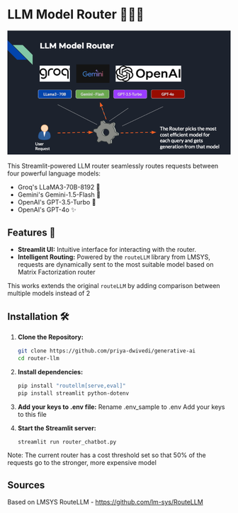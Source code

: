 # LLM Model Router 🤖🔀🧠

![LLM Model Router](images/llm-model-router.png)

This Streamlit-powered LLM router seamlessly routes requests between four powerful language models:

* Groq's LLaMA3-70B-8192 🦖
* Gemini's Gemini-1.5-Flash 🚀
* OpenAI's GPT-3.5-Turbo 💬
* OpenAI's GPT-4o ✨

## Features 🚀

* **Streamlit UI:** Intuitive interface for interacting with the router.
* **Intelligent Routing:**  Powered by the `routeLLM` library from LMSYS, requests are dynamically sent to the most suitable model based on Matrix Factorization router

This works extends the original `routeLLM` by adding comparison between multiple models instead of 2

## Installation 🛠️

1. **Clone the Repository:**
   ```bash
   git clone https://github.com/priya-dwivedi/generative-ai
   cd router-llm
    ```
2. **Install dependencies:**
   ```bash
   pip install "routellm[serve,eval]"
   pip install streamlit python-dotenv
    ```
3. **Add your keys to .env file:**
   Rename .env_sample to .env
   Add your keys to this file

4. **Start the Streamlit server:**
   ```bash
   streamlit run router_chatbot.py
    ```

Note: The current router has a cost threshold set so that 50% of the requests go to the stronger, more expensive model

## Sources
Based on LMSYS RouteLLM - https://github.com/lm-sys/RouteLLM